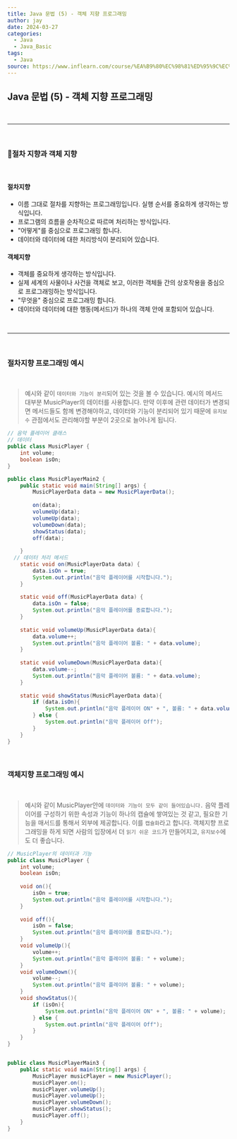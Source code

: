 ```yaml
---
title: Java 문법 (5) - 객체 지향 프로그래밍
author: jay
date: 2024-03-27
categories:
  - Java
  - Java_Basic
tags:
  - Java
source: https://www.inflearn.com/course/%EA%B9%80%EC%98%81%ED%95%9C%EC%9D%98-%EC%8B%A4%EC%A0%84-%EC%9E%90%EB%B0%94-%EA%B8%B0%EB%B3%B8%ED%8E%B8
---
```

## **Java 문법 (5) - 객체 지향 프로그래밍**


<br />

---

<br/>

### **절차 지향과 객체 지향**
<br/>

#### **절차지향**
- 이름 그대로 절차를 지향하는 프로그래밍입니다. 실행 순서를 중요하게 생각하는 방식입니다.
- 프로그램의 흐름을 순차적으로 따르며 처리하는 방식입니다. 
- "어떻게"를 중심으로 프로그래밍 합니다.
- 데이터와 데이터에 대한 처리방식이 분리되어 있습니다.

#### **객체지향**
- 객체를 중요하게 생각하는 방식입니다.
- 실제 세계의 사물이나 사건을 객체로 보고, 이러한 객체들 간의 상호작용을 중심으로 프로그래밍하는 방식입니다. 
- "무엇을" 중심으로 프로그래밍 합니다.
- 데이터와 데이터에 대한 행동(메서드)가 하나의 객체 안에 포함되어 있습니다.


<br />

---

<br/>

### **절차지향 프로그래밍 예시**
<br/>

> 예시와 같이 `데이터와 기능이 분리`되어 있는 것을 볼 수 있습니다. 예시의 메서드 대부분 MusicPlayer의 데이터를 사용합니다. 만약 이후에 관련 데이터가 변경되면 메서드들도 함께 변경해야하고, 데이터와 기능이 분리되어 있기 때문에 `유지보수` 관점에서도 관리해야할 부분이 2곳으로 늘어나게 됩니다.

```java
// 음악 플레이어 클래스
// 데이터
public class MusicPlayer {  
    int volume;  
    boolean isOn;
}

public class MusicPlayerMain2 {  
    public static void main(String[] args) {  
        MusicPlayerData data = new MusicPlayerData();  
  
        on(data);  
        volumeUp(data);  
        volumeUp(data);  
        volumeDown(data);  
        showStatus(data);  
        off(data);  
  
    }  
  // 데이터 처리 메서드 
    static void on(MusicPlayerData data) {  
        data.isOn = true;  
        System.out.println("음악 플레이어를 시작합니다.");  
    }  
  
    static void off(MusicPlayerData data) {  
        data.isOn = false;  
        System.out.println("음악 플레이어를 종료합니다.");  
    }  
  
    static void volumeUp(MusicPlayerData data){  
        data.volume++;  
        System.out.println("음악 플레이어 볼륨: " + data.volume);  
    }  
  
    static void volumeDown(MusicPlayerData data){  
        data.volume--;  
        System.out.println("음악 플레이어 볼륨: " + data.volume);  
    }  
  
    static void showStatus(MusicPlayerData data){  
        if (data.isOn){  
            System.out.println("음악 플레이어 ON" + ", 볼륨: " + data.volume);  
        } else {  
            System.out.println("음악 플레이어 Off");  
        }  
    }  
}
```


<br/>

### **객체지향 프로그래밍 예시**
<br/>

> 예시와 같이 MusicPlayer안에 `데이터와 기능이 모두 같이 들어있습니다.` 음악 플레이어를 구성하기 위한 속성과 기능이 하나의 캡슐에 쌓여있는 것 같고, 필요한 기능을 매서드를 통해서 외부에 제공합니다. 이를 `캡슐화`라고 합니다.
> 객체지향 프로그래밍을 하게 되면 사람의 입장에서 더 `읽기 쉬운 코드`가 만들어지고, `유지보수`에도 더 좋습니다.

```java
// MusicPlayer의 데이터과 기능
public class MusicPlayer {  
    int volume;  
    boolean isOn;  
  
    void on(){  
        isOn = true;  
        System.out.println("음악 플레이어를 시작합니다.");  
    }  
  
    void off(){  
        isOn = false;  
        System.out.println("음악 플레이어를 종료합니다.");  
    }  
    void volumeUp(){  
        volume++;  
        System.out.println("음악 플레이어 볼륨: " + volume);  
    }  
    void volumeDown(){  
        volume--;  
        System.out.println("음악 플레이어 볼륨: " + volume);  
    }  
    void showStatus(){  
        if (isOn){  
            System.out.println("음악 플레이어 ON" + ", 볼륨: " + volume);  
        } else {  
            System.out.println("음악 플레이어 Off");  
        }  
    }  
}


public class MusicPlayerMain3 {  
    public static void main(String[] args) {  
        MusicPlayer musicPlayer = new MusicPlayer();  
        musicPlayer.on();  
        musicPlayer.volumeUp();  
        musicPlayer.volumeUp();  
        musicPlayer.volumeDown();  
        musicPlayer.showStatus();  
        musicPlayer.off();  
    }  
}
```


